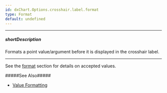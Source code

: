 ```yaml
---
id: dxChart.Options.crosshair.label.format
type: Format
default: undefined
---
```

---
##### shortDescription
Formats a point value/argument before it is displayed in the crosshair label.

---
See the [format](/api-reference/50%20Common/Object%20Structures/Format '/Documentation/ApiReference/Common/Object_Structures/Format/') section for details on accepted values. 

#####See Also#####
- [Value Formatting](/Documentation/Guide/Common/Value_Formatting/)